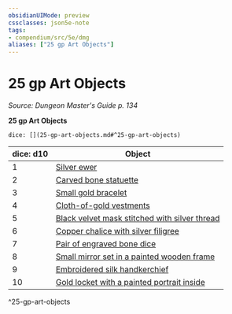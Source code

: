 ```yaml
---
obsidianUIMode: preview
cssclasses: json5e-note
tags:
- compendium/src/5e/dmg
aliases: ["25 gp Art Objects"]
---
```

# 25 gp Art Objects
*Source: Dungeon Master's Guide p. 134* 

**25 gp Art Objects**

`dice: [](25-gp-art-objects.md#^25-gp-art-objects)`

| dice: d10 | Object |
|-----------|--------|
| 1 | [Silver ewer](/2-Mechanics/CLI/items/silver-ewer.md) |
| 2 | [Carved bone statuette](/2-Mechanics/CLI/items/carved-bone-statuette.md) |
| 3 | [Small gold bracelet](/2-Mechanics/CLI/items/small-gold-bracelet.md) |
| 4 | [Cloth-of-gold vestments](/2-Mechanics/CLI/items/cloth-of-gold-vestments.md) |
| 5 | [Black velvet mask stitched with silver thread](/2-Mechanics/CLI/items/black-velvet-mask-stitched-with-silver-thread.md) |
| 6 | [Copper chalice with silver filigree](/2-Mechanics/CLI/items/copper-chalice-with-silver-filigree.md) |
| 7 | [Pair of engraved bone dice](/2-Mechanics/CLI/items/pair-of-engraved-bone-dice.md) |
| 8 | [Small mirror set in a painted wooden frame](/2-Mechanics/CLI/items/small-mirror-set-in-a-painted-wooden-frame.md) |
| 9 | [Embroidered silk handkerchief](/2-Mechanics/CLI/items/embroidered-silk-handkerchief.md) |
| 10 | [Gold locket with a painted portrait inside](/2-Mechanics/CLI/items/gold-locket-with-a-painted-portrait-inside.md) |
^25-gp-art-objects